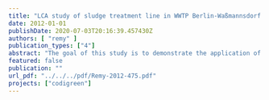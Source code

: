 ```yaml
---
title: "LCA study of sludge treatment line in WWTP Berlin-Waßmannsdorf: Final report of project CoDiGreen work package 2"
date: 2012-01-01
publishDate: 2020-07-03T20:16:39.457430Z
authors: [ "remy" ]
publication_types: ["4"]
abstract: "The goal of this study is to demonstrate the application of Life Cycle Assessment as a tool for systems analysis in wastewater treatment. Therefore, the process for sludge treatment and disposal at the WWTP Berlin-Waßmannsdorf has been analysed with the methodology of Life Cycle Assessment (LCA) to determine the total cumulative energy demand and the carbon footprint of the system as exemplary indicators. In addition to the characterization of the status quo in 2009, several measures for an energetic optimization of the system have been evaluated in their effects on the energy balance and greenhouse gas emissions. The process model of the system encompasses all relevant processes of sludge treatment and disposal, including the supply of electricity and chemicals, transport and incineration of the sludge, and treatment of sludge liquor which is recycled back to the WWTP inlet. Products recovered during sludge treatment (biogas from anaerobic digestion and MAP fertilizer) and disposal in incineration (electricity or substitution of fossil fuels) are accounted by credits for the respective substituted products. Overall, sludge treatment and disposal in Berlin-Waßmannsdorf is an energy-positive process, recovering a net amount of primary energy of 162 MJ (45 kWh) per population equivalent and year (PECOD*a). This is mainly due to the biogas generated in anaerobic digestion and the substitution of fossil fuels in co-incineration. Similarly, the carbon footprint of the process reveals an amount of 11.6 kg CO2-eq/(PECOD*a) as avoided emissions, thus indicating the environmental benefits of energy recovery from sewage sludge. However, process emissions of the powerful greenhouse gases CH4 and N2O are estimated based on generic emission factors from literature, and can have a distinct influence on the overall carbon footprint. This underlines the necessity to support the results of this LCA with primary data from monitoring of emissions on-site. The evaluation of optimization measures shows the benefits of a system-wide analysis: an enhanced recovery of energy is partially offset by increased energy demand, and the carbon footprint does not always correlate with the energy balance. The different routes for sludge disposal differ heavily in their environmental profile and show potentials for optimisation, especially in mono-incineration of sewage sludge. Some measures are beneficial for both energy and carbon footprint (addition of co-substrates into the digestor, utilization of excess heat with an Organic Rankine Cycle process), while others can decrease energy demand but may potentially increase the carbon footprint (treatment of sludge liquor by deammonification, thermal hydrolysis of excess sludge). Overall, the method of Life Cycle Assessment proved to be well suited for a systematic analysis of the environmental footprint of the activities of Berliner Wasserbetriebe. In the future, the existing process model can be extended to include the entire wastewater treatment plant for a comprehensive evaluation of its environmental profile, e.g. for providing information on the environmental consequences of prospective concepts for site development."
featured: false
publication: ""
url_pdf: "../../../pdf/Remy-2012-475.pdf"
projects: ["codigreen"]
---
```


